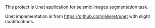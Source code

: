 This project is Unet application for seismic images segmentation task.

Unet implementation is from https://github.com/jakeret/unet with slight modifications.

